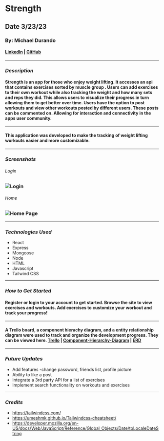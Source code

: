 # Strength

## Date 3/23/23

### By: Michael Durando

#### [LinkedIn](https://www.linkedin.com/in/michael-durando-101050138/) | [GitHub](https://github.com/mjdurando82)

---

### **_Description_**

#### Strength is an app for those who enjoy weight lifting. It accesses an api that contains exercises sorted by muscle group . Users can add exercises to their own workout while also tracking the weight and how many sets and reps they did. This allows users to visualize their progress in turn allowing them to get better over time. Users have the option to post workouts and view other workouts posted by different users. These posts can be commented on. Allowing for interaction and connectivity in the apps user community.

---

#### This application was developed to make the tracking of weight lifting workouts easier and more customizable.

---

### **_Screenshots_**

###### Login

### ![Login](https://cdn.discordapp.com/attachments/1048643961968934924/1092466884366061568/Strength_Login.png)

###### Home

### ![Home Page](https://cdn.discordapp.com/attachments/1048643961968934924/1092466907149504534/Strength_Home.png)

---

### **_Technologies Used_**

- React
- Express
- Mongoose
- Node
- HTML
- Javascript
- Tailwind CSS

---

### **_How to Get Started_**

#### Register or login to your account to get started. Browse the site to view exercises and workouts. Add exercises to customize your workout and track your progress!

---

#### A Trello board, a component hierachy diagram, and a entity relationship diagram were used to track and organize the development progress. They can be viewed here. [Trello](https://trello.com/b/xFWezQPV/gym-time) | [Component-Hierarchy-Diagram](https://lucid.app/lucidchart/a2575bef-75f6-41fe-a6b2-7971713ede85/edit?beaconFlowId=B98CA4E604E9CD8C&invitationId=inv_b502ebb7-5a67-4e8f-895a-31aa922974b2&page=0_0#) | [ERD](https://lucid.app/lucidchart/c49c0674-5528-4a30-a6d8-f9cc0775f349/edit?beaconFlowId=C0DC9B4CBD24064D&invitationId=inv_ac9e32bb-2890-4093-8eea-2c96c7a98411&page=0_0#)

---

### **_Future Updates_**

- Add features -change password, friends list, profile picture
- Ability to like a post
- Integrate a 3rd party API for a list of exercises
- Implement search functionality on workouts and exercises

---

### **_Credits_**

- https://tailwindcss.com/
- https://umeshmk.github.io/Tailwindcss-cheatsheet/
- https://developer.mozilla.org/en-US/docs/Web/JavaScript/Reference/Global_Objects/Date/toLocaleDateString

```

```
